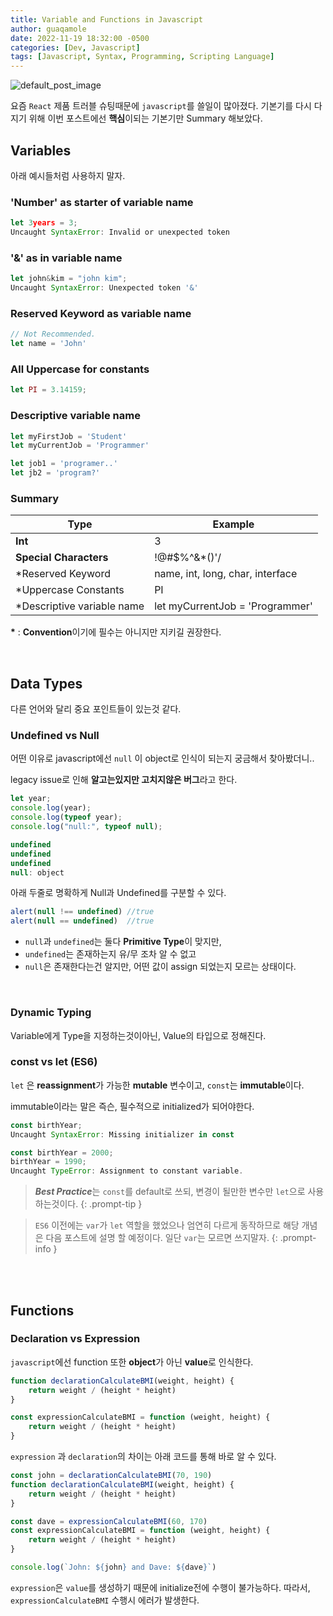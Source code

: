 ```yaml
---
title: Variable and Functions in Javascript
author: guaqamole
date: 2022-11-19 18:32:00 -0500
categories: [Dev, Javascript]
tags: [Javascript, Syntax, Programming, Scripting Language]
---
```


![default_post_image](/221118js/default_post_image.png)


요즘 `React` 제품 트러블 슈팅때문에 `javascript`를 쓸일이 많아졌다. 기본기를 다시 다지기 위해 이번 포스트에선 **핵심**이되는 기본기만 Summary 해보았다.



## Variables
아래 예시들처럼 사용하지 말자.
### 'Number' as starter of variable name

~~~javascript
let 3years = 3;
Uncaught SyntaxError: Invalid or unexpected token
~~~

### '&' as in variable name

~~~javascript
let john&kim = "john kim";
Uncaught SyntaxError: Unexpected token '&'
~~~

### Reserved Keyword as variable name

~~~javascript
// Not Recommended.
let name = 'John'
~~~

### All Uppercase for constants

~~~javascript
let PI = 3.14159;
~~~

### Descriptive variable name

~~~javascript
let myFirstJob = 'Student'
let myCurrentJob = 'Programmer'

let job1 = 'programer..'
let jb2 = 'program?'
~~~



### Summary

| **Type**                   | **Example**                      |
| -------------------------- | -------------------------------- |
| **Int**                    | 3                                |
| **Special Characters**     | !@#$%^&*()'/                     |
| *Reserved Keyword          | name, int, long, char, interface |
| *Uppercase Constants       | PI                               |
| *Descriptive variable name | let myCurrentJob = 'Programmer'  |

**\*** : **Convention**이기에 필수는 아니지만 지키길 권장한다.

<br>

## Data Types
다른 언어와 달리 중요 포인트들이 있는것 같다.

### Undefined vs Null

어떤 이유로 javascript에선 `null` 이 object로 인식이 되는지 궁금해서 찾아봤더니..

legacy issue로 인해 **알고는있지만 고치지않은 버그**라고 한다.

~~~javascript
let year;
console.log(year);
console.log(typeof year);
console.log("null:", typeof null);

undefined
undefined
undefined
null: object
~~~

아래 두줄로 명확하게 Null과 Undefined를 구분할 수 있다.

~~~javascript
alert(null !== undefined) //true
alert(null == undefined)  //true
~~~

- `null`과 `undefined`는 둘다 **Primitive Type**이 맞지만,
- `undefined`는 존재하는지 유/무 조차 알 수 없고
- `null`은 존재한다는건 알지만, 어떤 값이 assign 되었는지 모르는 상태이다.

<br>

### Dynamic Typing
Variable에게 Type을 지정하는것이아닌, Value의 타입으로 정해진다.



### const vs let (ES6)

`let` 은 **reassignment**가 가능한 **mutable** 변수이고, `const`는 **immutable**이다.

immutable이라는 말은 즉슨, 필수적으로 initialized가 되어야한다.

~~~javascript
const birthYear;
Uncaught SyntaxError: Missing initializer in const 

const birthYear = 2000;
birthYear = 1990;
Uncaught TypeError: Assignment to constant variable.
~~~

> ***Best Practice***는 `const`를 default로 쓰되, 변경이 될만한 변수만 `let`으로 사용하는것이다.
{: .prompt-tip }

> `ES6` 이전에는 `var`가 `let` 역할을 했었으나 엄연히 다르게 동작하므로 해당 개념은 다음 포스트에 설명 할 예정이다. 일단 `var`는 모르면 쓰지말자.
{: .prompt-info }

<br>

<br>

## Functions
### Declaration vs Expression

`javascript`에선 function 또한 **object**가 아닌 **value**로 인식한다.

~~~javascript
function declarationCalculateBMI(weight, height) {
    return weight / (height * height)
}

const expressionCalculateBMI = function (weight, height) {
    return weight / (height * height)
}
~~~

`expression` 과 `declaration`의 차이는 아래 코드를 통해 바로 알 수 있다.

~~~javascript
const john = declarationCalculateBMI(70, 190)
function declarationCalculateBMI(weight, height) {
    return weight / (height * height)
}

const dave = expressionCalculateBMI(60, 170)
const expressionCalculateBMI = function (weight, height) {
    return weight / (height * height)
}

console.log(`John: ${john} and Dave: ${dave}`)
~~~

`expression`은 `value`를 생성하기 때문에 initialize전에 수행이 불가능하다.
따라서, `expressionCalculateBMI` 수행시 에러가 발생한다.